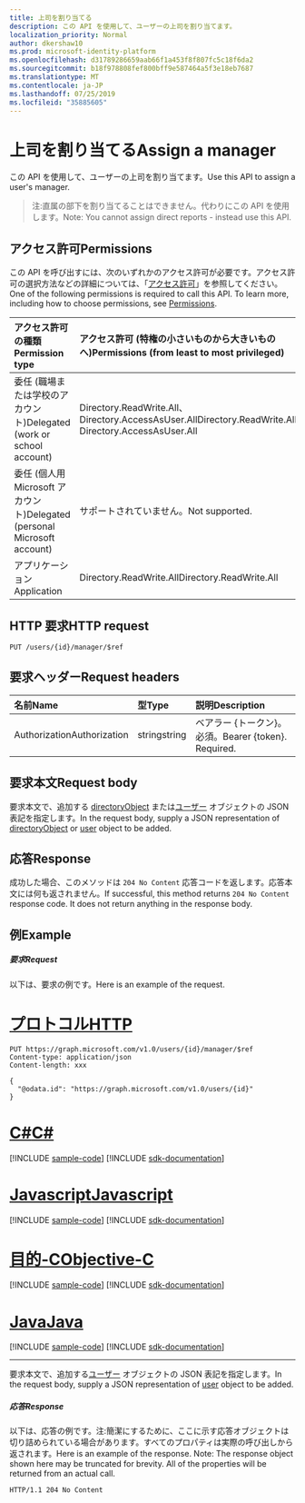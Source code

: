 ```yaml
---
title: 上司を割り当てる
description: この API を使用して、ユーザーの上司を割り当てます。
localization_priority: Normal
author: dkershaw10
ms.prod: microsoft-identity-platform
ms.openlocfilehash: d31789286659aab66f1a453f8f807fc5c18f6da2
ms.sourcegitcommit: b18f978808fef800bff9e587464a5f3e18eb7687
ms.translationtype: MT
ms.contentlocale: ja-JP
ms.lasthandoff: 07/25/2019
ms.locfileid: "35885605"
---
```

# <a name="assign-a-manager"></a><span data-ttu-id="e2a1f-103">上司を割り当てる</span><span class="sxs-lookup"><span data-stu-id="e2a1f-103">Assign a manager</span></span>

<span data-ttu-id="e2a1f-104">この API を使用して、ユーザーの上司を割り当てます。</span><span class="sxs-lookup"><span data-stu-id="e2a1f-104">Use this API to assign a user's manager.</span></span>
> <span data-ttu-id="e2a1f-105">注:直属の部下を割り当てることはできません。代わりにこの API を使用します。</span><span class="sxs-lookup"><span data-stu-id="e2a1f-105">Note: You cannot assign direct reports - instead use this API.</span></span>

## <a name="permissions"></a><span data-ttu-id="e2a1f-106">アクセス許可</span><span class="sxs-lookup"><span data-stu-id="e2a1f-106">Permissions</span></span>
<span data-ttu-id="e2a1f-p101">この API を呼び出すには、次のいずれかのアクセス許可が必要です。アクセス許可の選択方法などの詳細については、「[アクセス許可](/graph/permissions-reference)」を参照してください。</span><span class="sxs-lookup"><span data-stu-id="e2a1f-p101">One of the following permissions is required to call this API. To learn more, including how to choose permissions, see [Permissions](/graph/permissions-reference).</span></span>

|<span data-ttu-id="e2a1f-109">アクセス許可の種類</span><span class="sxs-lookup"><span data-stu-id="e2a1f-109">Permission type</span></span>      | <span data-ttu-id="e2a1f-110">アクセス許可 (特権の小さいものから大きいものへ)</span><span class="sxs-lookup"><span data-stu-id="e2a1f-110">Permissions (from least to most privileged)</span></span>              |
|:--------------------|:---------------------------------------------------------|
|<span data-ttu-id="e2a1f-111">委任 (職場または学校のアカウント)</span><span class="sxs-lookup"><span data-stu-id="e2a1f-111">Delegated (work or school account)</span></span> | <span data-ttu-id="e2a1f-112">Directory.ReadWrite.All、Directory.AccessAsUser.All</span><span class="sxs-lookup"><span data-stu-id="e2a1f-112">Directory.ReadWrite.All, Directory.AccessAsUser.All</span></span>    |
|<span data-ttu-id="e2a1f-113">委任 (個人用 Microsoft アカウント)</span><span class="sxs-lookup"><span data-stu-id="e2a1f-113">Delegated (personal Microsoft account)</span></span> | <span data-ttu-id="e2a1f-114">サポートされていません。</span><span class="sxs-lookup"><span data-stu-id="e2a1f-114">Not supported.</span></span>    |
|<span data-ttu-id="e2a1f-115">アプリケーション</span><span class="sxs-lookup"><span data-stu-id="e2a1f-115">Application</span></span> | <span data-ttu-id="e2a1f-116">Directory.ReadWrite.All</span><span class="sxs-lookup"><span data-stu-id="e2a1f-116">Directory.ReadWrite.All</span></span> |

## <a name="http-request"></a><span data-ttu-id="e2a1f-117">HTTP 要求</span><span class="sxs-lookup"><span data-stu-id="e2a1f-117">HTTP request</span></span>
<!-- { "blockType": "ignored" } -->
```http
PUT /users/{id}/manager/$ref
```
## <a name="request-headers"></a><span data-ttu-id="e2a1f-118">要求ヘッダー</span><span class="sxs-lookup"><span data-stu-id="e2a1f-118">Request headers</span></span>
| <span data-ttu-id="e2a1f-119">名前</span><span class="sxs-lookup"><span data-stu-id="e2a1f-119">Name</span></span>       | <span data-ttu-id="e2a1f-120">型</span><span class="sxs-lookup"><span data-stu-id="e2a1f-120">Type</span></span> | <span data-ttu-id="e2a1f-121">説明</span><span class="sxs-lookup"><span data-stu-id="e2a1f-121">Description</span></span>|
|:---------------|:--------|:----------|
| <span data-ttu-id="e2a1f-122">Authorization</span><span class="sxs-lookup"><span data-stu-id="e2a1f-122">Authorization</span></span>  | <span data-ttu-id="e2a1f-123">string</span><span class="sxs-lookup"><span data-stu-id="e2a1f-123">string</span></span>  | <span data-ttu-id="e2a1f-p102">ベアラー {トークン}。必須。</span><span class="sxs-lookup"><span data-stu-id="e2a1f-p102">Bearer {token}. Required.</span></span> |

## <a name="request-body"></a><span data-ttu-id="e2a1f-126">要求本文</span><span class="sxs-lookup"><span data-stu-id="e2a1f-126">Request body</span></span>
<span data-ttu-id="e2a1f-127">要求本文で、追加する [directoryObject](../resources/directoryobject.md) または[ユーザー](../resources/user.md) オブジェクトの JSON 表記を指定します。</span><span class="sxs-lookup"><span data-stu-id="e2a1f-127">In the request body, supply a JSON representation of [directoryObject](../resources/directoryobject.md) or [user](../resources/user.md) object to be added.</span></span>

## <a name="response"></a><span data-ttu-id="e2a1f-128">応答</span><span class="sxs-lookup"><span data-stu-id="e2a1f-128">Response</span></span>

<span data-ttu-id="e2a1f-p103">成功した場合、このメソッドは `204 No Content` 応答コードを返します。応答本文には何も返されません。</span><span class="sxs-lookup"><span data-stu-id="e2a1f-p103">If successful, this method returns `204 No Content` response code. It does not return anything in the response body.</span></span>

## <a name="example"></a><span data-ttu-id="e2a1f-131">例</span><span class="sxs-lookup"><span data-stu-id="e2a1f-131">Example</span></span>
##### <a name="request"></a><span data-ttu-id="e2a1f-132">要求</span><span class="sxs-lookup"><span data-stu-id="e2a1f-132">Request</span></span>
<span data-ttu-id="e2a1f-133">以下は、要求の例です。</span><span class="sxs-lookup"><span data-stu-id="e2a1f-133">Here is an example of the request.</span></span>

# <a name="httptabhttp"></a>[<span data-ttu-id="e2a1f-134">プロトコル</span><span class="sxs-lookup"><span data-stu-id="e2a1f-134">HTTP</span></span>](#tab/http)
<!-- {
  "blockType": "request",
  "name": "create_manager_from_group"
}-->
```http
PUT https://graph.microsoft.com/v1.0/users/{id}/manager/$ref
Content-type: application/json
Content-length: xxx

{
  "@odata.id": "https://graph.microsoft.com/v1.0/users/{id}"
}
```
# <a name="ctabcsharp"></a>[<span data-ttu-id="e2a1f-135">C#</span><span class="sxs-lookup"><span data-stu-id="e2a1f-135">C#</span></span>](#tab/csharp)
[!INCLUDE [sample-code](../includes/snippets/csharp/create-manager-from-group-csharp-snippets.md)]
[!INCLUDE [sdk-documentation](../includes/snippets/snippets-sdk-documentation-link.md)]

# <a name="javascripttabjavascript"></a>[<span data-ttu-id="e2a1f-136">Javascript</span><span class="sxs-lookup"><span data-stu-id="e2a1f-136">Javascript</span></span>](#tab/javascript)
[!INCLUDE [sample-code](../includes/snippets/javascript/create-manager-from-group-javascript-snippets.md)]
[!INCLUDE [sdk-documentation](../includes/snippets/snippets-sdk-documentation-link.md)]

# <a name="objective-ctabobjc"></a>[<span data-ttu-id="e2a1f-137">目的-C</span><span class="sxs-lookup"><span data-stu-id="e2a1f-137">Objective-C</span></span>](#tab/objc)
[!INCLUDE [sample-code](../includes/snippets/objc/create-manager-from-group-objc-snippets.md)]
[!INCLUDE [sdk-documentation](../includes/snippets/snippets-sdk-documentation-link.md)]

# <a name="javatabjava"></a>[<span data-ttu-id="e2a1f-138">Java</span><span class="sxs-lookup"><span data-stu-id="e2a1f-138">Java</span></span>](#tab/java)
[!INCLUDE [sample-code](../includes/snippets/java/create-manager-from-group-java-snippets.md)]
[!INCLUDE [sdk-documentation](../includes/snippets/snippets-sdk-documentation-link.md)]

---

<span data-ttu-id="e2a1f-139">要求本文で、追加する[ユーザー](../resources/user.md) オブジェクトの JSON 表記を指定します。</span><span class="sxs-lookup"><span data-stu-id="e2a1f-139">In the request body, supply a JSON representation of [user](../resources/user.md) object to be added.</span></span>
##### <a name="response"></a><span data-ttu-id="e2a1f-140">応答</span><span class="sxs-lookup"><span data-stu-id="e2a1f-140">Response</span></span>
<span data-ttu-id="e2a1f-p104">以下は、応答の例です。注:簡潔にするために、ここに示す応答オブジェクトは切り詰められている場合があります。すべてのプロパティは実際の呼び出しから返されます。</span><span class="sxs-lookup"><span data-stu-id="e2a1f-p104">Here is an example of the response. Note: The response object shown here may be truncated for brevity. All of the properties will be returned from an actual call.</span></span>
<!-- {
  "blockType": "response",
  "truncated": true,
  "@odata.type": "microsoft.graph.directoryObject"
} -->
```http
HTTP/1.1 204 No Content
```

<!-- uuid: 8fcb5dbc-d5aa-4681-8e31-b001d5168d79
2015-10-25 14:57:30 UTC -->
<!-- {
  "type": "#page.annotation",
  "description": "Create member",
  "keywords": "",
  "section": "documentation",
  "tocPath": "",
  "suppressions": [
  ]
}-->
